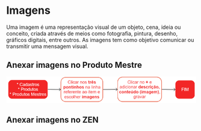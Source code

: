 # Imagens

Uma imagem é uma representação visual de um objeto, cena, ideia ou conceito, criada através de meios como fotografia, pintura, desenho, gráficos digitais, entre outros. As imagens tem como objetivo comunicar ou transmitir uma mensagem visual.

## Anexar imagens no Produto Mestre

![Cadastro - Prod Mestre - Imagem](productImage.png)

## Anexar imagens no ZEN

<!-- ![Zen - Imagens](../../system/image.png) -->